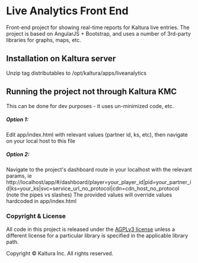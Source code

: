 # Live Analytics Front End

Front-end project for showing real-time reports for Kaltura live entries.
The project is based on AngularJS + Bootstrap, and uses a number of 3rd-party libraries for graphs, maps, etc. 

## Installation on Kaltura server
Unzip tag distributables to /opt/kaltura/apps/liveanalytics

## Running the project not through Kaltura KMC
This can be done for dev purposes - it uses un-minimized code, etc.

##### Option 1:
Edit app/index.html with relevant values (partner id, ks, etc), then navigate on your local host to this file

##### Option 2:
Navigate to the project's dashboard route in your localhost with the relevant params, ie
http://localhost/app/#/dashboard/player=your_player_id|pid=your_partner_id|ks=your_ks|svc=service_url_no_protocol|cdn=cdn_host_no_protocol
(note the pipes vs slashes)
The provided values will override values hardcoded in app/index.html



### Copyright & License

All code in this project is released under the [AGPLv3 license](http://www.gnu.org/licenses/agpl-3.0.html) unless a different license for a particular library is specified in the applicable library path.

Copyright © Kaltura Inc. All rights reserved.